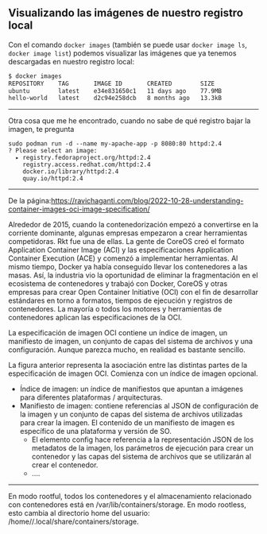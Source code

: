 ## Visualizando las imágenes de nuestro registro local

Con el comando `docker images` (también se puede usar `docker image ls`, `docker image list`) podemos visualizar las imágenes que ya tenemos descargadas en nuestro registro local:

```bash
$ docker images
REPOSITORY    TAG       IMAGE ID       CREATED        SIZE
ubuntu        latest    e34e831650c1   11 days ago    77.9MB
hello-world   latest    d2c94e258dcb   8 months ago   13.3kB
```


--------


Otra cosa que me he encontrado, cuando no sabe de qué registro bajar la imagen, te pregunta

```
sudo podman run -d --name my-apache-app -p 8080:80 httpd:2.4
? Please select an image: 
  ▸ registry.fedoraproject.org/httpd:2.4
    registry.access.redhat.com/httpd:2.4
    docker.io/library/httpd:2.4
    quay.io/httpd:2.4
```

------------------
De la página:https://ravichaganti.com/blog/2022-10-28-understanding-container-images-oci-image-specification/


Alrededor de 2015, cuando la contenedorización empezó a convertirse en la corriente dominante, algunas empresas empezaron a crear herramientas competidoras. Rkt fue una de ellas. La gente de CoreOS creó el formato Application Container Image (ACI) y las especificaciones Application Container Execution (ACE) y comenzó a implementar herramientas. Al mismo tiempo, Docker ya había conseguido llevar los contenedores a las masas. Así, la industria vio la oportunidad de eliminar la fragmentación en el ecosistema de contenedores y trabajó con Docker, CoreOS y otras empresas para crear Open Container Initiative (OCI) con el fin de desarrollar estándares en torno a formatos, tiempos de ejecución y registros de contenedores. La mayoría o todos los motores y herramientas de contenedores aplican las especificaciones de la OCI.


La especificación de imagen OCI contiene un índice de imagen, un manifiesto de imagen, un conjunto de capas del sistema de archivos y una configuración. Aunque parezca mucho, en realidad es bastante sencillo.

La figura anterior representa la asociación entre las distintas partes de la especificación de imagen OCI. Comienza con un índice de imagen opcional.

* Índice de imagen: un índice de manifiestos que apuntan a imágenes para diferentes plataformas / arquitecturas.
* Manifiesto de imagen: contiene referencias al JSON de configuración de la imagen y un conjunto de capas del sistema de archivos utilizadas para crear la imagen. El contenido de un manifiesto de imagen es específico de una plataforma y versión de SO.
  * El elemento config hace referencia a la representación JSON de los metadatos de la imagen, los parámetros de ejecución para crear un contenedor y las capas del sistema de archivos que se utilizarán al crear el contenedor.
  * ....


---------


En modo rootful, todos los contenedores y el almacenamiento relacionado con contenedores está en /var/lib/containers/storage. En modo rootless, esto cambia al directorio home del usuario: /home/<usuario>/.local/share/containers/storage.
